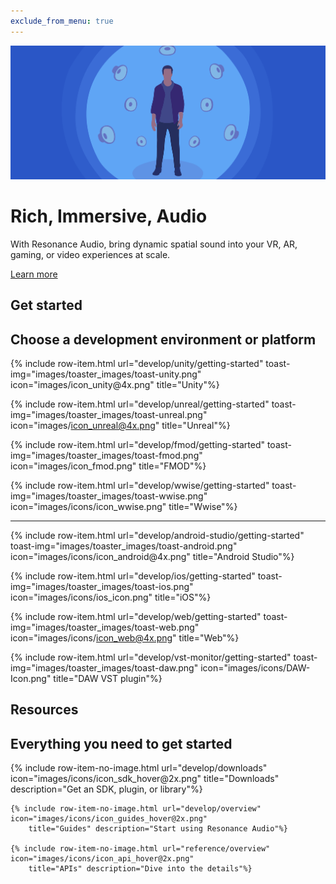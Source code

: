 ```yaml
---
exclude_from_menu: true
---
```

<div class="devsite-collapsible-section">
<div class="resonance-audio-hero-wrapper">
<div class="resonance-audio-hero-background">
<img class="resonance-audio-hero-image" src="images/RA_Home_Final.png">
</div>
<div class="resonance-audio-hero-content-wrapper resonance-audio-container">
<div class="resonance-audio-hero">
<h1 class="resonance-audio-hero-title">Rich, Immersive, Audio</h1>
<p class="resonance-audio-hero-desc">
With Resonance Audio, bring dynamic spatial sound into your VR, AR, gaming, or video experiences at scale.
</p>
<a href="discover/overview" class="resonance-audio-hero-button button">Learn more</a>
</div>
</div>
</div>
</div>

<section class="devsite-landing-row
                        devsite-landing-row-4-up
                        resonance-audio-row-get-started resonance-audio-row-vsep
                        devsite-background devsite-background-grey">
<h1>Get started</h1>
<h2>Choose a development environment or platform</h2>

<div class="devsite-landing-row-group">
{% include row-item.html url="develop/unity/getting-started"  toast-img="images/toaster_images/toast-unity.png" 
    icon="images/icon_unity@4x.png" title="Unity"%}

{% include row-item.html url="develop/unreal/getting-started"  toast-img="images/toaster_images/toast-unreal.png" 
    icon="images/icon_unreal@4x.png" title="Unreal"%}

{% include row-item.html url="develop/fmod/getting-started"  toast-img="images/toaster_images/toast-fmod.png" 
    icon="images/icon_fmod.png" title="FMOD"%}

{% include row-item.html url="develop/wwise/getting-started"  toast-img="images/toaster_images/toast-wwise.png" 
    icon="images/icons/icon_wwise.png" title="Wwise"%}
</div>	
<hr/>

<div class="devsite-landing-row-group">
{% include row-item.html url="develop/android-studio/getting-started"  toast-img="images/toaster_images/toast-android.png" 
    icon="images/icons/icon_android@4x.png" title="Android Studio"%}

{% include row-item.html url="develop/ios/getting-started"  toast-img="images/toaster_images/toast-ios.png" 
    icon="images/icons/ios_icon.png" title="iOS"%}

{% include row-item.html url="develop/web/getting-started"  toast-img="images/toaster_images/toast-web.png" 
    icon="images/icons/icon_web@4x.png" title="Web"%}

{% include row-item.html url="develop/vst-monitor/getting-started"  toast-img="images/toaster_images/toast-daw.png" 
    icon="images/icons/DAW-Icon.png" title="DAW VST plugin"%}
</div>
</section>

<section class="devsite-landing-row
                        devsite-landing-row-4-up
                        resonance-audio-row-get-started resonance-audio-row-vsep
                        devsite-background devsite-background-grey">
<h1>Resources</h1>
<h2>Everything you need to get started</h2>
<div class="devsite-landing-row-group">
	{% include row-item-no-image.html url="develop/downloads" icon="images/icons/icon_sdk_hover@2x.png" 
		title="Downloads" description="Get an SDK, plugin, or library"%}

	{% include row-item-no-image.html url="develop/overview" icon="images/icons/icon_guides_hover@2x.png" 
		title="Guides" description="Start using Resonance Audio"%}

	{% include row-item-no-image.html url="reference/overview" icon="images/icons/icon_api_hover@2x.png" 
		title="APIs" description="Dive into the details"%}
</div>
</section>
